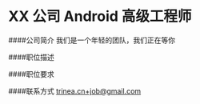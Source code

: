 XX 公司 Android 高级工程师
==========  
####公司简介
我们是一个年轻的团队，我们正在等你  

####职位描述

####职位要求 

####联系方式
[trinea.cn+job@gmail.com](mailto:trinea.cn+job@gmail.com)
